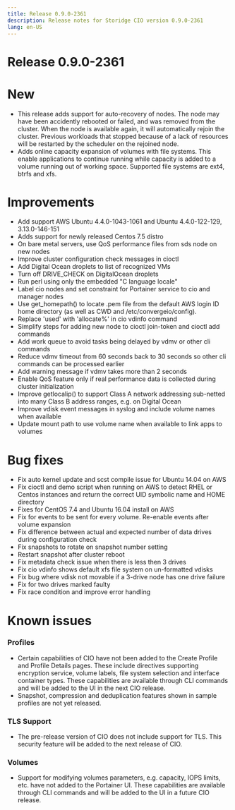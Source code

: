 ```yaml
---
title: Release 0.9.0-2361
description: Release notes for Storidge CIO version 0.9.0-2361   
lang: en-US
---
```


# Release 0.9.0-2361
# New
- This release adds support for auto-recovery of nodes. The node may have been accidently rebooted or failed, and was removed from the cluster. When the node is available again, it
will automatically rejoin the cluster. Previous workloads that stopped because of a lack of resources
will be restarted by the scheduler on the rejoined node.
- Adds online capacity expansion of volumes with file systems. This enable applications to continue running while capacity is added to a volume
running out of working space. Supported file systems are ext4, btrfs and xfs.

# Improvements
- Add support AWS Ubuntu 4.4.0-1043-1061 and Ubuntu 4.4.0-122-129, 3.13.0-146-151
- Adds support for newly released Centos 7.5 distro
- On bare metal servers, use QoS performance files from sds node on new nodes
- Improve cluster configuration check messages in cioctl
- Add Digital Ocean droplets to list of recognized VMs
- Turn off DRIVE_CHECK on DigitalOcean droplets
- Run perl using only the embedded "C language locale"
- Label cio nodes and set constraint for Portainer service to cio and manager nodes
- Use get_homepath() to locate .pem file from the default AWS login ID home directory (as well as CWD and /etc/convergeio/config).
- Replace 'used' with 'allocate%' in cio vdinfo command
- Simplify steps for adding new node to cioctl join-token and cioctl add commands
- Add work queue to avoid tasks being delayed by vdmv or other cli commands
- Reduce vdmv timeout from 60 seconds back to 30 seconds so other cli commands can be processed earlier
- Add warning message if vdmv takes more than 2 seconds
- Enable QoS feature only if real performance data is collected during cluster initialization
- Improve getlocalip() to support Class A network addressing sub-netted into many Class B address ranges, e.g. on Digital Ocean
- Improve vdisk event messages in syslog and include volume names when available
- Update mount path to use volume name when available to link apps to volumes

# Bug fixes
- Fix auto kernel update and scst compile issue for Ubuntu 14.04 on AWS
- Fix cioctl and demo script when running on AWS to detect RHEL or Centos instances and return the correct UID symbolic name
and HOME directory
- Fixes for CentOS 7.4 and Ubuntu 16.04 install on AWS
- Fix for events to be sent for every volume. Re-enable events after volume expansion
- Fix difference between actual and expected number of data drives during configuration check
- Fix snapshots to rotate on snapshot number setting
- Restart snapshot after cluster reboot
- Fix metadata check issue when there is less then 3 drives
- Fix cio vdinfo shows default xfs file system on un-formatted vdisks
- Fix bug where vdisk not movable if a 3-drive node has one drive failure
- Fix for two drives marked faulty
- Fix race condition and improve error handling

# Known issues
### Profiles
- Certain capabilities of CIO have not been added to the Create Profile and Profile Details pages. These include directives supporting encryption service,
volume labels, file system selection and interface container types. These capabilities are available
through CLI commands and will be added to the UI in the next CIO release.
- Snapshot, compression and deduplication features shown in sample profiles are not yet released.
### TLS Support
- The pre-release version of CIO does not include support for TLS. This security feature will be added to the next
release of CIO.
### Volumes
- Support for modifying volumes parameters, e.g. capacity, IOPS limits, etc. have not added to the Portainer UI. These capabilities are available through CLI commands and will be
added to the UI in a future CIO release.
